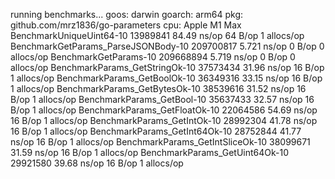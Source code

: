 running benchmarks...
goos: darwin
goarch: arm64
pkg: github.com/mrz1836/go-parameters
cpu: Apple M1 Max
BenchmarkUniqueUint64-10                13989841                84.49 ns/op           64 B/op          1 allocs/op
BenchmarkGetParams_ParseJSONBody-10     209700817                5.721 ns/op           0 B/op          0 allocs/op
BenchmarkGetParams-10                   209668894                5.719 ns/op           0 B/op          0 allocs/op
BenchmarkParams_GetStringOk-10          37573434                31.96 ns/op           16 B/op          1 allocs/op
BenchmarkParams_GetBoolOk-10            36349316                33.15 ns/op           16 B/op          1 allocs/op
BenchmarkParams_GetBytesOk-10           38539616                31.52 ns/op           16 B/op          1 allocs/op
BenchmarkParams_GetBool-10              35637433                32.57 ns/op           16 B/op          1 allocs/op
BenchmarkParams_GetFloatOk-10           22064586                54.69 ns/op           16 B/op          1 allocs/op
BenchmarkParams_GetIntOk-10             28992304                41.78 ns/op           16 B/op          1 allocs/op
BenchmarkParams_GetInt64Ok-10           28752844                41.77 ns/op           16 B/op          1 allocs/op
BenchmarkParams_GetIntSliceOk-10        38099671                31.59 ns/op           16 B/op          1 allocs/op
BenchmarkParams_GetUint64Ok-10          29921580                39.68 ns/op           16 B/op          1 allocs/op